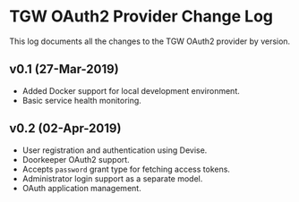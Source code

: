 # TGW OAuth2 Provider Change Log

This log documents all the changes to the TGW OAuth2 provider by version.

## v0.1 (27-Mar-2019)

- Added Docker support for local development environment.
- Basic service health monitoring.

## v0.2 (02-Apr-2019)

- User registration and authentication using Devise.
- Doorkeeper OAuth2 support.
- Accepts `password` grant type for fetching access tokens.
- Administrator login support as a separate model.
- OAuth application management.

